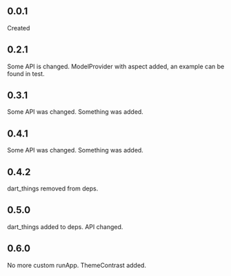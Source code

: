 ## 0.0.1
Created

## 0.2.1

Some API is changed.
ModelProvider with aspect added, an example can be found in test.

## 0.3.1

Some API was changed.
Something was added.

## 0.4.1

Some API was changed.
Something was added.

## 0.4.2

dart_things removed from deps.

## 0.5.0
dart_things added to deps.
API changed.

## 0.6.0
No more custom runApp.
ThemeContrast added.